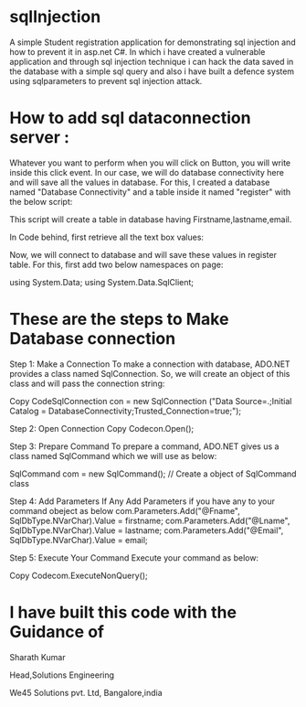# sqlInjection
A simple Student registration application for demonstrating sql injection and how to prevent it in asp.net C#.
In which i have created a vulnerable application and through sql injection technique i can hack the data saved in the database with a simple sql query and also i have built a defence system using sqlparameters to prevent sql injection attack.


# How to add sql dataconnection server :

Whatever you want to perform when you will click on Button, you will write inside this click event. In our case, we will do database connectivity here and will save all the values in database. For this, I created a database named "Database Connectivity" and a table inside it named "register" with the below script:

This script will create a table in database having Firstname,lastname,email.

In Code behind, first retrieve all the text box values:

Now, we will connect to database and will save these values in register table. For this, first add two below namespaces on page:

using System.Data;
using System.Data.SqlClient;

# These are the steps to Make Database connection

Step 1: Make a Connection
To make a connection with database, ADO.NET provides a class named SqlConnection. So, we will create an object of this class and will pass the connection string:

Copy CodeSqlConnection con = new SqlConnection
("Data Source=.;Initial Catalog = DatabaseConnectivity;Trusted_Connection=true;");

Step 2: Open Connection
Copy Codecon.Open();

Step 3: Prepare Command
To prepare a command, ADO.NET gives us a class named SqlCommand which we will use as below:

SqlCommand com = new SqlCommand(); // Create a object of SqlCommand class

Step 4: Add Parameters If Any
Add Parameters if you have any to your command obeject as below
com.Parameters.Add("@Fname", SqlDbType.NVarChar).Value = firstname;
com.Parameters.Add("@Lname", SqlDbType.NVarChar).Value = lastname;
com.Parameters.Add("@Email", SqlDbType.NVarChar).Value = email;

Step 5: Execute Your Command
Execute your command as below:

Copy Codecom.ExecuteNonQuery();

# I have built this code with the Guidance of 
  Sharath Kumar
  
  Head,Solutions Engineering
  
  We45 Solutions pvt. Ltd, Bangalore,india
